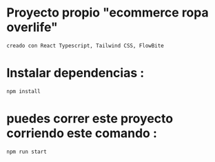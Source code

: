 # Proyecto propio "ecommerce ropa overlife"
`creado con React Typescript, Tailwind CSS, FlowBite`
 
# Instalar dependencias : 
 `npm install`

# puedes correr este proyecto corriendo este comando :
 `npm run start`


